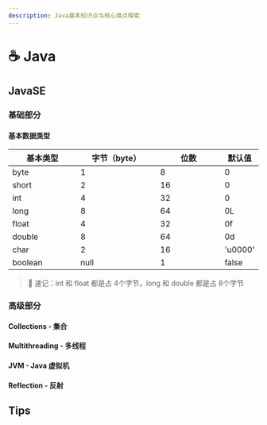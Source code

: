 ```yaml
---
description: Java基本知识点与核心难点探索
---
```


# ☕ Java

## JavaSE

### 基础部分

#### 基本数据类型

<table data-full-width="false"><thead><tr><th width="154">基本类型</th><th width="187" data-type="number">字节（byte）</th><th width="164" data-type="number">位数</th><th>默认值</th></tr></thead><tbody><tr><td>byte</td><td>1</td><td>8</td><td>0</td></tr><tr><td>short</td><td>2</td><td>16</td><td>0</td></tr><tr><td>int</td><td>4</td><td>32</td><td>0</td></tr><tr><td>long </td><td>8</td><td>64</td><td>0L</td></tr><tr><td>float</td><td>4</td><td>32</td><td>0f</td></tr><tr><td>double</td><td>8</td><td>64</td><td>0d</td></tr><tr><td>char</td><td>2</td><td>16</td><td>'u0000'</td></tr><tr><td>boolean</td><td>null</td><td>1</td><td>false</td></tr></tbody></table>

> :brain: 速记：int 和 float 都是占 4个字节，long 和 double 都是占 8个字节

### 高级部分

#### Collections - 集合

#### Multithreading - 多线程

#### JVM - Java 虚拟机

#### Reflection - 反射

## Tips

